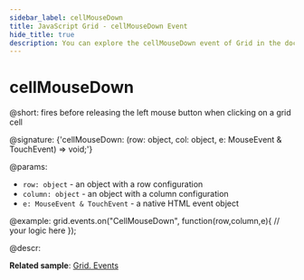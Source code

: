 ```yaml
---
sidebar_label: cellMouseDown
title: JavaScript Grid - cellMouseDown Event 
hide_title: true
description: You can explore the cellMouseDown event of Grid in the documentation of the DHTMLX JavaScript UI library. Browse developer guides and API reference, try out code examples and live demos, and download a free 30-day evaluation version of DHTMLX Suite 7.
---
```

 
# cellMouseDown

@short: fires before releasing the left mouse button when clicking on a grid cell

@signature: {'cellMouseDown: (row: object, col: object, e: MouseEvent & TouchEvent) => void;'}

@params:
- `row: object` - an object with a row configuration
- `column: object` - an object with a column configuration
- `e: MouseEvent & TouchEvent` - a native HTML event object

@example:
grid.events.on("CellMouseDown", function(row,column,e){
     // your logic here
});

@descr:

**Related sample**: [Grid. Events](https://snippet.dhtmlx.com/9zeyp4ds)

